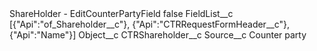 <?xml version="1.0" encoding="UTF-8"?>
<CustomMetadata xmlns="http://soap.sforce.com/2006/04/metadata" xmlns:xsi="http://www.w3.org/2001/XMLSchema-instance" xmlns:xsd="http://www.w3.org/2001/XMLSchema">
    <label>ShareHolder - EditCounterPartyField</label>
    <protected>false</protected>
    <values>
        <field>FieldList__c</field>
        <value xsi:type="xsd:string">[{&quot;Api&quot;:&quot;of_Shareholder__c&quot;},
{&quot;Api&quot;:&quot;CTRRequestFormHeader__c&quot;},
{&quot;Api&quot;:&quot;Name&quot;}]</value>
    </values>
    <values>
        <field>Object__c</field>
        <value xsi:type="xsd:string">CTRShareholder__c</value>
    </values>
    <values>
        <field>Source__c</field>
        <value xsi:type="xsd:string">Counter party</value>
    </values>
</CustomMetadata>
